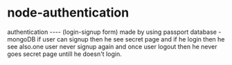 # node-authentication
authentication ---- (login-signup form)
made by using passport
database - mongoDB
if user can signup then he see secret page and if he login then he see also.one user never signup again and once user logout
then he never goes secret page untill he doesn't login.


